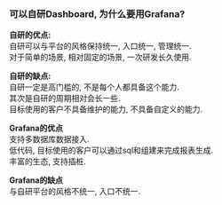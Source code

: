 ### 可以自研Dashboard, 为什么要用Grafana?

**自研的优点:**  
自研可以与平台的风格保持统一, 入口统一, 管理统一.  
对于简单的场景, 相对固定的场景, 一次研发长久使用.  


**自研的缺点:**  
自研一定是高门槛的, 不是每个人都具备这个能力.  
其次是自研的周期相对会长一些.  
目标使用的客户不具备维护的能力, 不具备自定义的能力.  


**Grafana的优点**  
支持多数据库数据接入.  
低代码, 目标使用的客户可以通过sql和组建来完成报表生成.  
丰富的生态, 支持插桩.  


**Grafana的缺点**  
与自研平台的风格不统一, 入口不统一.  
